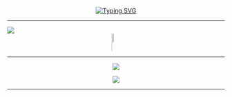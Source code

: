 <p align="center">
  <a href="https://git.io/typing-svg"><img src="https://readme-typing-svg.demolab.com?font=Fira+Code&duration=3000&pause=2000&width=435&lines=Hello%F0%9F%91%8B%2C+I'm+quuixly!" alt="Typing SVG"></a>
</p>
<hr/>
<img src="https://readme-typing-svg.demolab.com?font=Fira+Code&duration=3000&pause=2000&width=435&lines=%F0%9F%94%A5+Stats"/>
<div style="display:grid;align-items:center;justify-content:center">
  <img style="height:100%;width:49%;max-width: 100%" src="https://github-readme-stats.vercel.app/api?username=quuixly&show_icons=true&theme=algolia&include_all_commits=true"/>
  <img style="height:100%;width:49%;max-width: 10%" src="https://github-readme-stats.vercel.app/api/top-langs/?username=quuixly&size_weight=0.5&count_weight=0.5&layout=compact&theme=algolia&langs_count=8"/>
</div>
<hr/>
<p align="center"><img src="https://hits.seeyoufarm.com/api/count/incr/badge.svg?url=https%3A%2F%2Fgithub.com%2Fquuixly&count_bg=%234FAEFD&title_bg=%23555555&icon=github.svg&icon_color=%23E7E7E7&title=Profile+views&edge_flat=false"/></p>
<p align="center"><img src="https://github-profile-trophy.vercel.app/?username=quuixly&theme=algolia&column=7"/></p>
<hr/>

